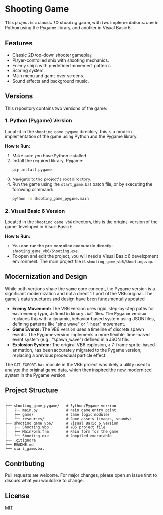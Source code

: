 # Shooting Game

This project is a classic 2D shooting game, with two implementations: one in Python using the Pygame library, and another in Visual Basic 6.

## Features

*   Classic 2D top-down shooter gameplay.
*   Player-controlled ship with shooting mechanics.
*   Enemy ships with predefined movement patterns.
*   Scoring system.
*   Main menu and game over screens.
*   Sound effects and background music.

## Versions

This repository contains two versions of the game:

### 1. Python (Pygame) Version

Located in the `shooting_game_pygame` directory, this is a modern implementation of the game using Python and the Pygame library.

**How to Run:**

1.  Make sure you have Python installed.
2.  Install the required library, Pygame:
    ```bash
    pip install pygame
    ```
3.  Navigate to the project's root directory.
4.  Run the game using the `start_game.bat` batch file, or by executing the following command:
    ```bash
    python -m shooting_game_pygame.main
    ```

### 2. Visual Basic 6 Version

Located in the `shooting_game_vb6` directory, this is the original version of the game developed in Visual Basic 6.

**How to Run:**

*   You can run the pre-compiled executable directly: `shooting_game_vb6/Shooting.exe`.
*   To open and edit the project, you will need a Visual Basic 6 development environment. The main project file is `shooting_game_vb6/Shooting.vbp`.

## Modernization and Design

While both versions share the same core concept, the Pygame version is a significant modernization and not a direct 1:1 port of the VB6 original. The game's data structures and design have been fundamentally updated:

*   **Enemy Movement:** The VB6 version uses rigid, step-by-step paths for each enemy type, defined in binary `.DAT` files. The Pygame version replaces this with a dynamic, behavior-based system using JSON files, defining patterns like "sine wave" or "linear" movement.
*   **Game Events:** The VB6 version uses a timeline of discrete spawn events. The Pygame version implements a more flexible, time-based event system (e.g., "spawn_wave") defined in a JSON file.
*   **Explosion System:** The original VB6 explosion, a 7-frame sprite-based animation, has been accurately migrated to the Pygame version, replacing a previous procedural particle effect.

The `DAT_EXPORT.bas` module in the VB6 project was likely a utility used to analyze the original game data, which then inspired the new, modernized system in the Pygame version.

## Project Structure

```
.
├── shooting_game_pygame/   # Python/Pygame version
│   ├── main.py             # Main game entry point
│   ├── game/               # Game logic modules
│   └── resources/          # Game assets (images, sounds)
├── shooting_game_vb6/      # Visual Basic 6 version
│   ├── Shooting.vbp        # VB6 project file
│   ├── MainForm.frm        # Main form for the game
│   └── Shooting.exe        # Compiled executable
├── .gitignore
├── README.md
└── start_game.bat
```

## Contributing

Pull requests are welcome. For major changes, please open an issue first to discuss what you would like to change.

## License

[MIT](https://choosealicense.com/licenses/mit/)
